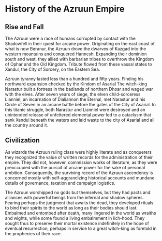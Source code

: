 # History of the Azruun Empire

## Rise and Fall

The Azruun were a race of humans corrupted by contact with the Shadowfell in their quest for arcane power. Originating on the east coast of what is now Beranur, the Azruun drove the dwarves of Kazgad into the western mountains and conquered Hannesh. Expanding their dominion south and west, they allied with barbarian tribes to overthrow the Kingdom of Ophar and the Old Kingdom. Tribute flowed from these vassal states to Xandul, the City of Sorcery, on the Eastern Sea.

Azruun tyranny lasted less than a hundred and fifty years. Finding his northward expansion checked by the Kindom of Asarial The witch-king Narastur built a fortress in the badlands of northern Dhoar and waged war with the elves. After seven years of siege, the elven child-sorceress Lianniel, an incarnation of Dialiannon the Eternal, met Narastur and his Circle of Seven in an arcane battle before the gates of the City of Asarial. In this titanic struggle, both Narastur and Lianniel were destroyed and an unintended release of unfettered elemental power led to a cataclysm that sank Xandul beneath the waters and laid waste to the city of Asarial and all the country around it.

## Civilization

As wizards the Azruun ruling class were highly literate and as conquerers they recognized the value of written records for the administration of their empire. They did not, however, commission works of literature, as they were preoccupied with the pursuit of arcane power for the sake of personal ambition. Consequently, the surviving record of the Azruun ascendency is concerned mostly with self-aggrandizing historical accounts and mundane details of governance, taxation and campaign logistics.

The Azruun worshipped no gods but themselves, but they had pacts and alliances with powerful beings from the infernal and shadow spheres. Fearing perhaps the judgment that awaits the dead, they developed rituals to bind their spirits to the world as long as their bodies should last. Embalmed and entombed after death, many lingered in the world as wraiths and wights, while some found a living embalmment in lich-hood. They sought thus to preserve their mortal existence indefinitely in the hope of eventual resurrection, perhaps in service to a great witch-king as foretold in the prophecies of their race.